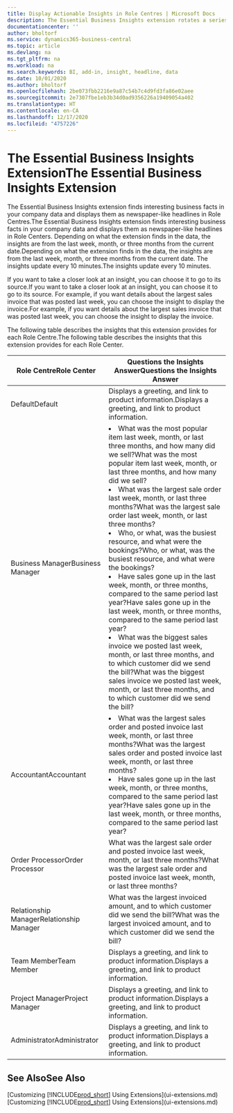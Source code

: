 ```yaml
---
title: Display Actionable Insights in Role Centres | Microsoft Docs
description: The Essential Business Insights extension rotates a series of business insights on Role Centres.
documentationcenter: ''
author: bholtorf
ms.service: dynamics365-business-central
ms.topic: article
ms.devlang: na
ms.tgt_pltfrm: na
ms.workload: na
ms.search.keywords: BI, add-in, insight, headline, data
ms.date: 10/01/2020
ms.author: bholtorf
ms.openlocfilehash: 2be073fbb2216e9a87c54b7c4d9fd3fa86e02aee
ms.sourcegitcommit: 2e7307fbe1eb3b34d0ad9356226a19409054a402
ms.translationtype: HT
ms.contentlocale: en-CA
ms.lasthandoff: 12/17/2020
ms.locfileid: "4757226"
---
```

# <a name="the-essential-business-insights-extension"></a><span data-ttu-id="566b1-103">The Essential Business Insights Extension</span><span class="sxs-lookup"><span data-stu-id="566b1-103">The Essential Business Insights Extension</span></span>
<span data-ttu-id="566b1-104">The Essential Business Insights extension finds interesting business facts in your company data and displays them as newspaper-like headlines in Role Centres.</span><span class="sxs-lookup"><span data-stu-id="566b1-104">The Essential Business Insights extension finds interesting business facts in your company data and displays them as newspaper-like headlines in Role Centers.</span></span> <span data-ttu-id="566b1-105">Depending on what the extension finds in the data, the insights are from the last week, month, or three months from the current date.</span><span class="sxs-lookup"><span data-stu-id="566b1-105">Depending on what the extension finds in the data, the insights are from the last week, month, or three months from the current date.</span></span> <span data-ttu-id="566b1-106">The insights update every 10 minutes.</span><span class="sxs-lookup"><span data-stu-id="566b1-106">The insights update every 10 minutes.</span></span>  

<span data-ttu-id="566b1-107">If you want to take a closer look at an insight, you can choose it to go to its source.</span><span class="sxs-lookup"><span data-stu-id="566b1-107">If you want to take a closer look at an insight, you can choose it to go to its source.</span></span> <span data-ttu-id="566b1-108">For example, if you want details about the largest sales invoice that was posted last week, you can choose the insight to display the invoice.</span><span class="sxs-lookup"><span data-stu-id="566b1-108">For example, if you want details about the largest sales invoice that was posted last week, you can choose the insight to display the invoice.</span></span>

<span data-ttu-id="566b1-109">The following table describes the insights that this extension provides for each Role Centre.</span><span class="sxs-lookup"><span data-stu-id="566b1-109">The following table describes the insights that this extension provides for each Role Center.</span></span>

|<span data-ttu-id="566b1-110">Role Centre</span><span class="sxs-lookup"><span data-stu-id="566b1-110">Role Center</span></span>|<span data-ttu-id="566b1-111">Questions the Insights Answer</span><span class="sxs-lookup"><span data-stu-id="566b1-111">Questions the Insights Answer</span></span>|
|----|-----|
|<span data-ttu-id="566b1-112">Default</span><span class="sxs-lookup"><span data-stu-id="566b1-112">Default</span></span>|<span data-ttu-id="566b1-113">Displays a greeting, and link to product information.</span><span class="sxs-lookup"><span data-stu-id="566b1-113">Displays a greeting, and link to product information.</span></span>|
|<span data-ttu-id="566b1-114">Business Manager</span><span class="sxs-lookup"><span data-stu-id="566b1-114">Business Manager</span></span>|<li> <span data-ttu-id="566b1-115">What was the most popular item last week, month, or last three months, and how many did we sell?</span><span class="sxs-lookup"><span data-stu-id="566b1-115">What was the most popular item last week, month, or last three months, and how many did we sell?</span></span><br><li> <span data-ttu-id="566b1-116">What was the largest sale order last week, month, or last three months?</span><span class="sxs-lookup"><span data-stu-id="566b1-116">What was the largest sale order last week, month, or last three months?</span></span><br><li> <span data-ttu-id="566b1-117">Who, or what, was the busiest resource, and what were the bookings?</span><span class="sxs-lookup"><span data-stu-id="566b1-117">Who, or what, was the busiest resource, and what were the bookings?</span></span><br><li> <span data-ttu-id="566b1-118">Have sales gone up in the last week, month, or three months, compared to the same period last year?</span><span class="sxs-lookup"><span data-stu-id="566b1-118">Have sales gone up in the last week, month, or three months, compared to the same period last year?</span></span><br><li> <span data-ttu-id="566b1-119">What was the biggest sales invoice we posted last week, month, or last three months, and to which customer did we send the bill?</span><span class="sxs-lookup"><span data-stu-id="566b1-119">What was the biggest sales invoice we posted last week, month, or last three months, and to which customer did we send the bill?</span></span></li> |
|<span data-ttu-id="566b1-120">Accountant</span><span class="sxs-lookup"><span data-stu-id="566b1-120">Accountant</span></span>|<li> <span data-ttu-id="566b1-121">What was the largest sales order and posted invoice last week, month, or last three months?</span><span class="sxs-lookup"><span data-stu-id="566b1-121">What was the largest sales order and posted invoice last week, month, or last three months?</span></span><br><li> <span data-ttu-id="566b1-122">Have sales gone up in the last week, month, or three months, compared to the same period last year?</span><span class="sxs-lookup"><span data-stu-id="566b1-122">Have sales gone up in the last week, month, or three months, compared to the same period last year?</span></span> |
|<span data-ttu-id="566b1-123">Order Processor</span><span class="sxs-lookup"><span data-stu-id="566b1-123">Order Processor</span></span>| <span data-ttu-id="566b1-124">What was the largest sale order and posted invoice last week, month, or last three months?</span><span class="sxs-lookup"><span data-stu-id="566b1-124">What was the largest sale order and posted invoice last week, month, or last three months?</span></span>|
|<span data-ttu-id="566b1-125">Relationship Manager</span><span class="sxs-lookup"><span data-stu-id="566b1-125">Relationship Manager</span></span>| <span data-ttu-id="566b1-126">What was the largest invoiced amount, and to which customer did we send the bill?</span><span class="sxs-lookup"><span data-stu-id="566b1-126">What was the largest invoiced amount, and to which customer did we send the bill?</span></span>|
|<span data-ttu-id="566b1-127">Team Member</span><span class="sxs-lookup"><span data-stu-id="566b1-127">Team Member</span></span>| <span data-ttu-id="566b1-128">Displays a greeting, and link to product information.</span><span class="sxs-lookup"><span data-stu-id="566b1-128">Displays a greeting, and link to product information.</span></span>|
|<span data-ttu-id="566b1-129">Project Manager</span><span class="sxs-lookup"><span data-stu-id="566b1-129">Project Manager</span></span>| <span data-ttu-id="566b1-130">Displays a greeting, and link to product information.</span><span class="sxs-lookup"><span data-stu-id="566b1-130">Displays a greeting, and link to product information.</span></span>|
|<span data-ttu-id="566b1-131">Administrator</span><span class="sxs-lookup"><span data-stu-id="566b1-131">Administrator</span></span>| <span data-ttu-id="566b1-132">Displays a greeting, and link to product information.</span><span class="sxs-lookup"><span data-stu-id="566b1-132">Displays a greeting, and link to product information.</span></span>|

## <a name="see-also"></a><span data-ttu-id="566b1-133">See Also</span><span class="sxs-lookup"><span data-stu-id="566b1-133">See Also</span></span>
<span data-ttu-id="566b1-134">[Customizing [!INCLUDE[prod_short](includes/prod_short.md)] Using Extensions](ui-extensions.md)</span><span class="sxs-lookup"><span data-stu-id="566b1-134">[Customizing [!INCLUDE[prod_short](includes/prod_short.md)] Using Extensions](ui-extensions.md)</span></span>
